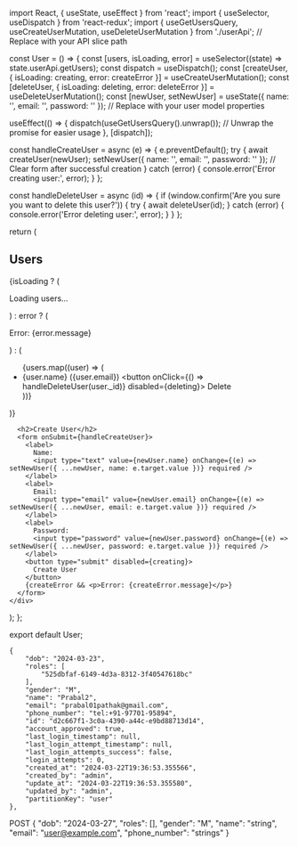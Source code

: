 import React, { useState, useEffect } from 'react';
import { useSelector, useDispatch } from 'react-redux';
import { useGetUsersQuery, useCreateUserMutation, useDeleteUserMutation } from './userApi'; // Replace with your API slice path

const User = () => {
  const [users, isLoading, error] = useSelector((state) => state.userApi.getUsers);
  const dispatch = useDispatch();
  const [createUser, { isLoading: creating, error: createError }] = useCreateUserMutation();
  const [deleteUser, { isLoading: deleting, error: deleteError }] = useDeleteUserMutation();
  const [newUser, setNewUser] = useState({ name: '', email: '', password: '' }); // Replace with your user model properties

  useEffect(() => {
    dispatch(useGetUsersQuery().unwrap()); // Unwrap the promise for easier usage
  }, [dispatch]);

  const handleCreateUser = async (e) => {
    e.preventDefault();
    try {
      await createUser(newUser);
      setNewUser({ name: '', email: '', password: '' }); // Clear form after successful creation
    } catch (error) {
      console.error('Error creating user:', error);
    }
  };

  const handleDeleteUser = async (id) => {
    if (window.confirm('Are you sure you want to delete this user?')) {
      try {
        await deleteUser(id);
      } catch (error) {
        console.error('Error deleting user:', error);
      }
    }
  };

  return (
    <div>
      <h2>Users</h2>
      {isLoading ? (
        <p>Loading users...</p>
      ) : error ? (
        <p>Error: {error.message}</p>
      ) : (
        <ul>
          {users.map((user) => (
            <li key={user._id}>
              {user.name} ({user.email})
              <button onClick={() => handleDeleteUser(user._id)} disabled={deleting}>
                Delete
              </button>
            </li>
          ))}
        </ul>
      )}

      <h2>Create User</h2>
      <form onSubmit={handleCreateUser}>
        <label>
          Name:
          <input type="text" value={newUser.name} onChange={(e) => setNewUser({ ...newUser, name: e.target.value })} required />
        </label>
        <label>
          Email:
          <input type="email" value={newUser.email} onChange={(e) => setNewUser({ ...newUser, email: e.target.value })} required />
        </label>
        <label>
          Password:
          <input type="password" value={newUser.password} onChange={(e) => setNewUser({ ...newUser, password: e.target.value })} required />
        </label>
        <button type="submit" disabled={creating}>
          Create User
        </button>
        {createError && <p>Error: {createError.message}</p>}
      </form>
    </div>
  );
};

export default User;


    {
        "dob": "2024-03-23",
        "roles": [
            "525dbfaf-6149-4d3a-8312-3f40547618bc"
        ],
        "gender": "M",
        "name": "Prabal2",
        "email": "prabal01pathak@gmail.com",
        "phone_number": "tel:+91-97701-95894",
        "id": "d2c667f1-3c0a-4390-a44c-e9bd88713d14",
        "account_approved": true,
        "last_login_timestamp": null,
        "last_login_attempt_timestamp": null,
        "last_login_attempts_success": false,
        "login_attempts": 0,
        "created_at": "2024-03-22T19:36:53.355566",
        "created_by": "admin",
        "update_at": "2024-03-22T19:36:53.355580",
        "updated_by": "admin",
        "partitionKey": "user"
    },
POST
    {
  "dob": "2024-03-27",
  "roles": [],
  "gender": "M",
  "name": "string",
  "email": "user@example.com",
  "phone_number": "strings"
}